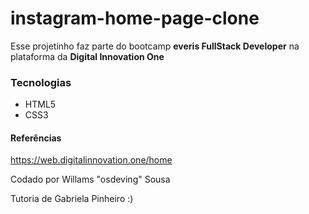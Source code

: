# instagram-home-page-clone

Esse projetinho faz parte do bootcamp **everis FullStack Developer** na plataforma da **Digital Innovation One**

### Tecnologias

- HTML5
- CSS3

#### Referências

https://web.digitalinnovation.one/home

Codado por Willams "osdeving" Sousa
&nbsp;

Tutoria de Gabriela Pinheiro :)
